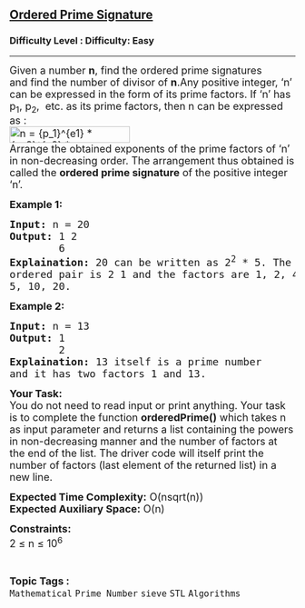 <h2><a href="https://www.geeksforgeeks.org/problems/ordered-prime-signature3247/1?page=3&status=unsolved&sortBy=accuracy">Ordered Prime Signature</a></h2><h3>Difficulty Level : Difficulty: Easy</h3><hr><div class="problems_problem_content__Xm_eO"><p><span style="font-size:18px">Given a number <strong>n</strong>, find the ordered prime signatures and&nbsp;find the number of divisor of&nbsp;<strong>n</strong>.Any positive integer, ‘n’ can be expressed in the form of its prime factors. If ‘n’ has p<sub>1</sub>, p<sub>2</sub>, &nbsp;etc. as its prime factors, then n can be expressed as :<br>
<img alt="n = {p_1}^{e1} * {p_2}^{e2} * ..." src="https://www.geeksforgeeks.org/wp-content/ql-cache/quicklatex.com-bd76dd88135372d3da515ba860151eaf_l3.svg" style="height:29px; width:212px" title="Rendered by QuickLaTeX.com"><br>
Arrange the obtained exponents of the prime factors of ‘n’ in non-decreasing order. The arrangement thus obtained is called the&nbsp;<strong>ordered prime signature</strong>&nbsp;of the positive integer ‘n’.</span></p>

<p><strong><span style="font-size:18px">Example 1:</span></strong></p>

<pre><span style="font-size:18px"><strong>Input:</strong> n = 20
<strong>Output:</strong> 1 2
        6
<strong>Explaination:</strong> 20 can be written as 2<sup>2</sup> * 5. The 
ordered pair is 2 1 and the factors are 1, 2, 4, 
5, 10, 20.</span></pre>

<p><strong><span style="font-size:18px">Example 2:</span></strong></p>

<pre><span style="font-size:18px"><strong>Input:</strong> n = 13
<strong>Output:</strong> 1
        2
<strong>Explaination:</strong> 13 itself is a prime number 
and it has two factors 1 and 13.</span></pre>

<p><span style="font-size:18px"><strong>Your Task:</strong><br>
You do not need to read input or print anything. Your task is to complete the function <strong>orderedPrime()</strong> which takes n as input parameter and returns a list containing the powers in non-decreasing manner and the number of factors at the end of the list. The driver code will itself print the number of factors (last element of the returned list) in a new line.</span></p>

<p><span style="font-size:18px"><strong>Expected Time&nbsp;Complexity:</strong> O(nsqrt(n))<br>
<strong>Expected Auxiliary Space:</strong> O(n)</span></p>

<p><span style="font-size:18px"><strong>Constraints:</strong><br>
2 ≤ n ≤ 10<sup>6</sup>&nbsp;&nbsp;</span></p>
</div><br><p><span style=font-size:18px><strong>Topic Tags : </strong><br><code>Mathematical</code>&nbsp;<code>Prime Number</code>&nbsp;<code>sieve</code>&nbsp;<code>STL</code>&nbsp;<code>Algorithms</code>&nbsp;
